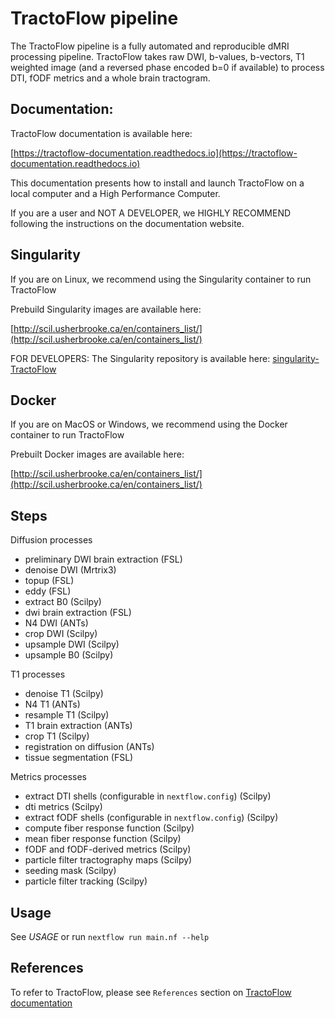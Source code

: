 TractoFlow pipeline
===================

The TractoFlow pipeline is a fully automated and reproducible dMRI processing pipeline.
TractoFlow takes raw DWI, b-values, b-vectors, T1 weighted image (and a reversed
phase encoded b=0 if available) to process DTI, fODF metrics and a whole brain tractogram.

Documentation:
--------------

TractoFlow documentation is available here:

[https://tractoflow-documentation.readthedocs.io](https://tractoflow-documentation.readthedocs.io)

This documentation presents how to install and launch TractoFlow on a local computer and a High Performance Computer.

If you are a user and NOT A DEVELOPER, we HIGHLY RECOMMEND following the instructions on the documentation website.

Singularity
-----------
If you are on Linux, we recommend using the Singularity container to run TractoFlow

Prebuild Singularity images are available here:

[http://scil.usherbrooke.ca/en/containers_list/](http://scil.usherbrooke.ca/en/containers_list/)

FOR DEVELOPERS: The Singularity repository is available here:
[singularity-TractoFlow](https://github.com/scilus/singularity-tractoflow)

Docker
------
If you are on MacOS or Windows, we recommend using the Docker container to run TractoFlow

Prebuilt Docker images are available here:

[http://scil.usherbrooke.ca/en/containers_list/](http://scil.usherbrooke.ca/en/containers_list/)

Steps
-----

Diffusion processes
- preliminary DWI brain extraction (FSL)
- denoise DWI (Mrtrix3)
- topup (FSL)
- eddy (FSL)
- extract B0 (Scilpy)
- dwi brain extraction (FSL)
- N4 DWI (ANTs)
- crop DWI (Scilpy)
- upsample DWI (Scilpy)
- upsample B0 (Scilpy)

T1 processes
- denoise T1 (Scilpy)
- N4 T1 (ANTs)
- resample T1 (Scilpy)
- T1 brain extraction (ANTs)
- crop T1 (Scilpy)
- registration on diffusion (ANTs)
- tissue segmentation (FSL)

Metrics processes
- extract DTI shells (configurable in `nextflow.config`) (Scilpy)
- dti metrics (Scilpy)
- extract fODF shells (configurable in `nextflow.config`) (Scilpy)
- compute fiber response function (Scilpy)
- mean fiber response function (Scilpy)
- fODF and fODF-derived metrics (Scilpy)
- particle filter tractography maps (Scilpy)
- seeding mask (Scilpy)
- particle filter tracking (Scilpy)

Usage
-----

See *USAGE* or run `nextflow run main.nf --help`

References
----------

To refer to TractoFlow, please see `References` section on [TractoFlow documentation](https://tractoflow-documentation.readthedocs.io/en/latest/reference/references.html)
